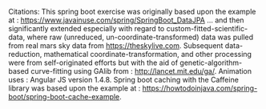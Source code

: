 Citations:  This spring boot exercise was originally based upon the example at :  https://www.javainuse.com/spring/SpringBoot_DataJPA ... and then significantly extended especially with regard to custom-fitted-scientific-data, where raw (unreduced, un-coordinate-transformed) data was pulled from real mars sky data from https://theskylive.com.  Subsequent data-reduction, mathematical coordinate-transformation, and other processing were from self-originated efforts but with the aid of genetic-algorithm-based curve-fitting using GAlib from : http://lancet.mit.edu/ga/.  Animation uses :  Angular JS version 1.4.8.  Spring boot caching with the Caffeine library was based upon the example at : https://howtodoinjava.com/spring-boot/spring-boot-cache-example.
